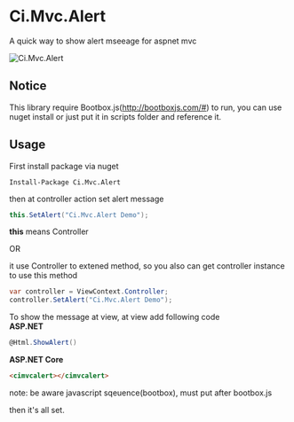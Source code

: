 # Ci.Mvc.Alert
A quick way to show alert mseeage for aspnet mvc

![Ci.Mvc.Alert](https://i.imgur.com/pbpcl26.png)

## Notice
This library require Bootbox.js(http://bootboxjs.com/#) to run, you can use nuget install or just put it in scripts folder and reference it.

## Usage
First install package via nuget
```
Install-Package Ci.Mvc.Alert
```

then at controller action set alert message
```csharp
this.SetAlert("Ci.Mvc.Alert Demo");
```

**this** means Controller

OR

it use Controller to extened method, so you also can get controller instance to use this method

```csharp
var controller = ViewContext.Controller;
controller.SetAlert("Ci.Mvc.Alert Demo");
```

To show the message at view, at view add following code
<br>
**ASP.NET**
```csharp
@Html.ShowAlert()
```

**ASP.NET Core**
```html
<cimvcalert></cimvcalert>
```

note: be aware javascript sqeuence(bootbox), must put after bootbox.js

then it's all set.
